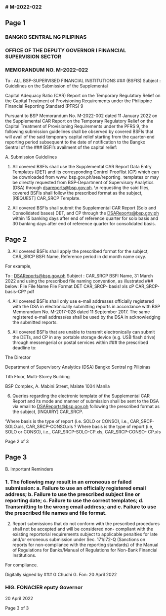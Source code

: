 ### # M-2022-022

## Page 1

### BANGKO SENTRAL NG PILIPINAS

### OFFICE OF THE DEPUTY GOVERNOR I FINANCIAL SUPERVISION SECTOR

### MEMORANDUM NO. M-2022-022

To : ALL BSP-SUPERVISED FINANCIAL INSTITUTIONS ### (BSFIS) Subject : Guidelines on the Submission of the Supplemental

Capital Adequacy Ratio (CAR) Report on the Temporary Regulatory Relief on the Capital Treatment of Provisioning Requirements under the Philippine Financial Reporting Standard (PFRS) 9

Pursuant to BSP Memorandum No. M-2022-002 dated 11 January 2022 on the Supplemental CAR Report on the Temporary Regulatory Relief on the Capital Treatment of Provisioning Requirements under the PFRS 9, the following submission guidelines shall be observed by covered BSFIs that will avail of the said temporary capital relief starting from the quarter-end reporting period subsequent to the date of notification to the Bangko Sentral of the ### BSFI’s availment of the capital relief:

A. Submission Guidelines

1. All covered BSFls shall use the Supplemental CAR Report Data Entry Templates (DET) and its corresponding Control Prooflist (CP) which can be downloaded from www. bsp.gov.ph/ses/reporting_ templates or may be directly requested from BSP-Department of Supervisory Analytics (DSA) through dsareports@bsp.gov.ph. \n requesting the said files, covered BSFIs shall follow the prescribed format as the subject, [REQUEST] CAR_SRCP Template.

2. All covered BSFls shall submit the Supplemental CAR Report (Solo and Consolidated bases) DET, and CP through the DSAReports@bsp.gov.ph within 15 banking days after end of reference quarter for solo basis and 30 banking days after end of reference quarter for consolidated basis.

## Page 2

3. All covered BSFls shall apply the prescribed format for the subject, CAR_SRCP <space> BSFI Name, <space> Reference period in dd <space> month name <space> ccyy.

For example,

To : DSAReports@bsp.gov.ph Subject : CAR_SRCP BSFI Name, 31 March 2022 and using the prescribed file naming convention, as illustrated ### below: File File Name File Format DET CAR_SRCP- basis! xls cP CAR_SRCP- basis-CP? pdf

4. All covered BSFls shall only use e-mail addresses officially registered with the DSA in electronically submitting reports in accordance with BSP Memorandum No. M-2017-028 dated 11 September 2017. The same registered e-mail address/es shall be used by the DSA in acknowledging the submitted reports.

5. All covered BSFls that are unable to transmit electronically can submit the DETs, and CP in any portable storage device (e.g. USB flash drive) through messengerial or postal services within ### the prescribed deadline to:

The Director

Department of Supervisory Analytics (DSA) Bangko Sentral ng Pilipinas

Tith Floor, Multi-Storey Building

BSP Complex, A. Mabini Street, Malate 1004 Manila

6. Queries regarding the electronic template of the Supplemental CAR Report and its mode and manner of submission shall be sent to the DSA via email to DSAReports@bsp.gov.ph following the prescribed format as the subject, [INQUIRY] CAR_SRCP.

‘Where basis is the type of report (i.e. SOLO or CONSO), i.e., CAR_SRCP-SOLO.xls, CAR_SRCP-CONSO.xIs ? Where basis is the type of report (i.e, SOLO or CONSO), i.e., CAR_SRCP-SOLO-CP.xls, CAR_SRCP-CONSO- CP.xIs

Page 2 of 3

## Page 3

B. Important Reminders

### 1. The following may result in an erroneous or failed submission: a. Failure to use an officially registered email address; b. Failure to use the prescribed subject line or reporting date; c. Failure to use the correct templates; d. Transmitting to the wrong email address; and e. Failure to use the prescribed file names and file format.

2. Report submissions that do not conform with the prescribed procedures shall not be accepted and will be considered non- compliant with the existing reportorial requirements subject to applicable penalties for late and/or erroneous submission under Sec. 171/I72-Q (Sanctions on reports for non-compliance with the reporting standards) of the Manual of Regulations for Banks/Manual of Regulations for Non-Bank Financial Institutions.

For compliance.

Digitally signed by ### G Chuchi G. Fon: 20 April 2022

### HIG. FONACIER eputy Governor

20 April 2022

Page 3 of 3 